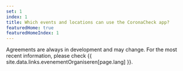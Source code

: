```yaml
---
set: 1
index: 1
title: Which events and locations can use the CoronaCheck app? 
featuredHome: true
featuredHomeIndex: 1
---
```

Agreements are always in development and may change. For the most recent information, please check {{ site.data.links.evenementOrganiseren[page.lang] }}.
